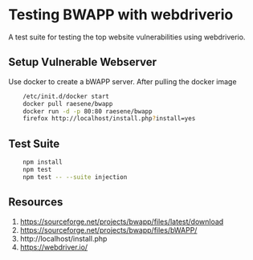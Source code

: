 
Testing BWAPP with webdriverio
==============================

A test suite for testing the top website vulnerabilities using webdriverio.

Setup Vulnerable Webserver
--------------------------

Use docker to create a bWAPP server.  After pulling the docker image

```bash
	/etc/init.d/docker start
	docker pull raesene/bwapp
	docker run -d -p 80:80 raesene/bwapp
	firefox http://localhost/install.php?install=yes
```

Test Suite
----------------

```bash
	npm install
	npm test
	npm test -- --suite injection 
```

Resources
---------
1) https://sourceforge.net/projects/bwapp/files/latest/download
2) https://sourceforge.net/projects/bwapp/files/bWAPP/
3) http://localhost/install.php
4) https://webdriver.io/